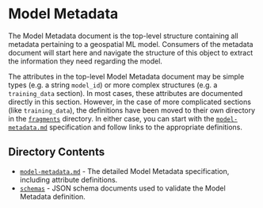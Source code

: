 # Model Metadata

The Model Metadata document is the top-level structure containing all metadata pertaining to a geospatial ML model. 
Consumers of the metadata document will start here and navigate the structure of this object to extract the information 
they need regarding the model.

The attributes in the top-level Model Metadata document may be simple types (e.g. a string `model_id`) or more complex 
structures (e.g. a `training_data` section). In most cases, these attributes are documented directly in this section. 
However, in the case of more complicated sections (like `training_data`), the definitions have been moved to their own 
directory in the [`fragments`](../fragments) directory. In either case, you can start with the 
[`model-metadata.md`](./model-metadata.md) specification and follow links to the appropriate definitions.

## Directory Contents

* [`model-metadata.md`](./model-metadata.md) - The detailed Model Metadata specification, including attribute 
  definitions.
* [`schemas`](./schemas) - JSON schema documents used to validate the Model Metadata definition.